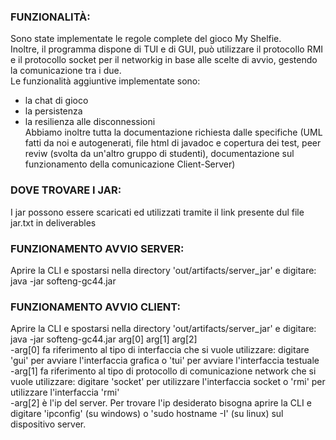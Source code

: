 ### FUNZIONALITÀ:
Sono state implementate le regole complete del gioco My Shelfie.<br>
Inoltre, il programma dispone di TUI e di GUI, può utilizzare il protocollo RMI e il protocollo socket per il networkig in base alle scelte di avvio, gestendo la comunicazione tra i due.<br>Le funzionalità aggiuntive implementate sono:<br>
 - la chat di gioco<br>
 - la persistenza<br>
 - la resilienza alle disconnessioni<br>
Abbiamo inoltre tutta la documentazione richiesta dalle specifiche (UML fatti da noi e autogenerati, file html di javadoc e copertura dei test, peer reviw (svolta da un'altro gruppo di studenti), documentazione sul funzionamento della comunicazione Client-Server)
### DOVE TROVARE I JAR:
I jar possono essere scaricati ed utilizzati tramite il link presente dul file jar.txt in deliverables
### FUNZIONAMENTO AVVIO SERVER:
Aprire la CLI e spostarsi nella directory 'out/artifacts/server_jar' e digitare:  java -jar softeng-gc44.jar<br>
### FUNZIONAMENTO AVVIO CLIENT:
Aprire la CLI e spostarsi nella directory 'out/artifacts/server_jar' e digitare:  java -jar softeng-gc44.jar arg[0] arg[1] arg[2]<br>
-arg[0] fa riferimento al tipo di interfaccia che si vuole utilizzare: digitare 'gui' per avviare l'interfaccia grafica o 'tui' per avviare l'interfaccia testuale<br>
-arg[1] fa riferimento al tipo di protocollo di comunicazione network che si vuole utilizzare: digitare 'socket' per utilizzare l'interfaccia socket o 'rmi' per utilizzare l'interfaccia 'rmi'<br>
-arg[2] è l'ip del server. Per trovare l'ip desiderato bisogna aprire la CLI e digitare 'ipconfig' (su windows) o 'sudo hostname -I' (su linux) sul dispositivo server.

